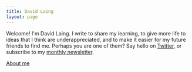 ```yaml
---
title: David Laing
layout: page
---
```


Welcome! I'm David Laing. I write to share my learning, to give more life to ideas that I think are underappreciated, and to make it easier for my future friends to find me. Perhaps you are one of them? Say hello on <a class="external-link" href="https://twitter.com/davidklaing">Twitter</a>, or subscribe to my <a class="external-link" href="https://davidlaing.substack.com">monthly newsletter</a>.

<a id="about-me" class="internal-link" href="/about-me/">About me</a>